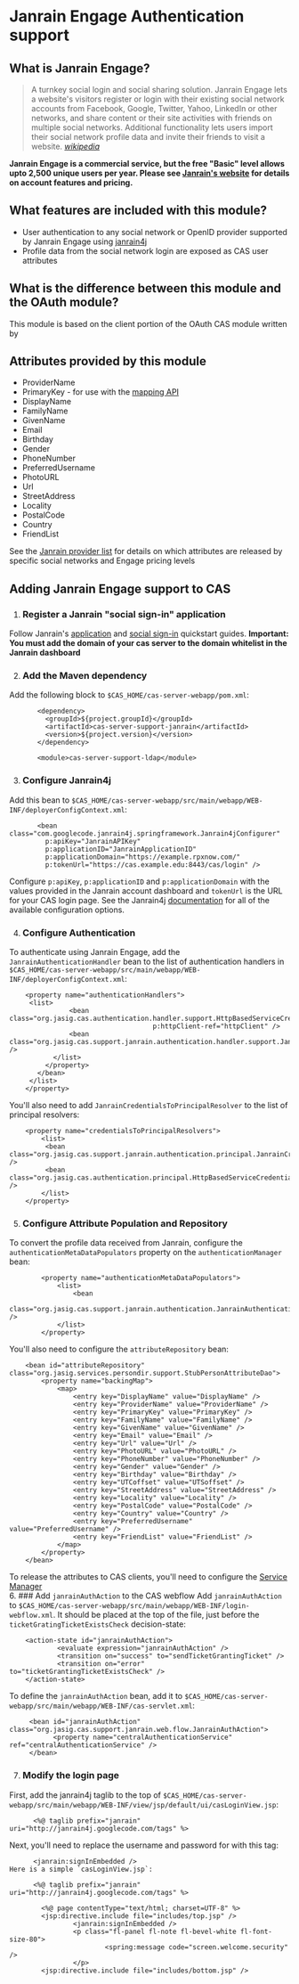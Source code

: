 # Janrain Engage Authentication support

## What is Janrain Engage?
> A turnkey social login and social sharing solution. Janrain Engage lets a website's visitors register or login with 
> their existing social network accounts from Facebook, Google, Twitter, Yahoo, LinkedIn or other networks, and share 
> content or their site activities with friends on multiple social networks. Additional functionality lets users 
> import their social network profile data and invite their friends to visit a website. [_wikipedia_](http://en.wikipedia.org/wiki/Janrain)

__Janrain Engage is a commercial service, but the free "Basic" level allows upto 2,500 unique users per year.  Please see [Janrain's website](http://www.janrain.com/) for details on account features and pricing.__


## What features are included with this module?
* User authentication to any social network or OpenID provider supported by Janrain Engage using [janrain4j](http://code.google.com/p/janrain4j/)
* Profile data from the social network login are exposed as CAS user attributes

## What is the difference between this module and the OAuth module?
This module is based on the client portion of the OAuth CAS module written by 


## Attributes provided by this module
* ProviderName 
* PrimaryKey - for use with the [mapping API](http://documentation.janrain.com/map)
* DisplayName
* FamilyName
* GivenName
* Email
* Birthday
* Gender
* PhoneNumber
* PreferredUsername
* PhotoURL
* Url
* StreetAddress
* Locality
* PostalCode
* Country
* FriendList 

See the [Janrain provider list](https://rpxnow.com/docs/providers) for details on which attributes are released by specific social networks and Engage pricing levels 

## Adding Janrain Engage support to CAS

1. ### Register a Janrain "social sign-in" application
Follow Janrain's [application](http://documentation.janrain.com/application-quick-start-guide) and [social sign-in](http://documentation.janrain.com/quick-start-guide) quickstart guides. **Important: You must add the domain of your cas server to the domain whitelist in the Janrain dashboard**

2. ### Add the Maven dependency
Add the following block to `$CAS_HOME/cas-server-webapp/pom.xml`:

           <dependency>
             <groupId>${project.groupId}</groupId>
             <artifactId>cas-server-support-janrain</artifactId>
             <version>${project.version}</version>
           </dependency>
          
           <module>cas-server-support-ldap</module>
3. ### Configure Janrain4j
Add this bean to `$CAS_HOME/cas-server-webapp/src/main/webapp/WEB-INF/deployerConfigContext.xml`:
        
           <bean class="com.googlecode.janrain4j.springframework.Janrain4jConfigurer"
             p:apiKey="JanrainAPIKey"
             p:applicationID="JanrainApplicationID"
             p:applicationDomain="https://example.rpxnow.com/"
             p:tokenUrl="https://cas.example.edu:8443/cas/login" />
Configure `p:apiKey`, `p:applicationID` and `p:applicationDomain` with the values provided in the Janrain account dashboard and `tokenUrl` is the URL for your CAS login page.  See the Janrain4j [documentation](http://janrain4j.googlecode.com/svn/docs/current/apidocs/com/googlecode/janrain4j/springframework/Janrain4jConfigurer.html) for all of the available configuration options.

4. ### Configure Authentication
To authenticate using Janrain Engage, add the `JanrainAuthenticationHandler` bean to the list of authentication handlers in `$CAS_HOME/cas-server-webapp/src/main/webapp/WEB-INF/deployerConfigContext.xml`:

	    <property name="authenticationHandlers">
         <list>
                   <bean class="org.jasig.cas.authentication.handler.support.HttpBasedServiceCredentialsAuthenticationHandler"
                                        p:httpClient-ref="httpClient" />
                   <bean class="org.jasig.cas.support.janrain.authentication.handler.support.JanrainAuthenticationHandler" />
               </list>
             </property>
           </bean>
         </list>
        </property>
You'll also need to add `JanrainCredentialsToPrincipalResolver` to the list of principal resolvers:

        <property name="credentialsToPrincipalResolvers">
            <list>
             <bean class="org.jasig.cas.support.janrain.authentication.principal.JanrainCredentialsToPrincipalResolver" />
             <bean class="org.jasig.cas.authentication.principal.HttpBasedServiceCredentialsToPrincipalResolver" />
            </list>
        </property>
        
5. ### Configure Attribute Population and Repository
To convert the profile data received from Janrain, configure the `authenticationMetaDataPopulators` property on the `authenticationManager` bean:

			<property name="authenticationMetaDataPopulators">
				<list>
					<bean
					 class="org.jasig.cas.support.janrain.authentication.JanrainAuthenticationMetaDataPopulator" />
				</list>
			</property>
You'll also need to configure the `attributeRepository` bean:
				
		<bean id="attributeRepository" class="org.jasig.services.persondir.support.StubPersonAttributeDao">
    		<property name="backingMap">
    			<map>
    				<entry key="DisplayName" value="DisplayName" />
    				<entry key="ProviderName" value="ProviderName" /> 
    				<entry key="PrimaryKey" value="PrimaryKey" />
    				<entry key="FamilyName" value="FamilyName" />
    				<entry key="GivenName" value="GivenName" />
    				<entry key="Email" value="Email" />
    				<entry key="Url" value="Url" />
    				<entry key="PhotoURL" value="PhotoURL" />
    				<entry key="PhoneNumber" value="PhoneNumber" />
    				<entry key="Gender" value="Gender" />
    				<entry key="Birthday" value="Birthday" />
    				<entry key="UTCoffset" value="UTSoffset" />
    				<entry key="StreetAddress" value="StreetAddress" />
    			    <entry key="Locality" value="Locality" />
                    <entry key="PostalCode" value="PostalCode" />
                    <entry key="Country" value="Country" />
    				<entry key="PreferredUsername" value="PreferredUsername" />
    				<entry key="FriendList" value="FriendList" />
    			</map>
    		</property>
    	</bean>
To release the attributes to CAS clients, you'll need to configure the [Service Manager](https://wiki.jasig.org/display/CASUM/Services+Management)	
6. ### Add `janrainAuthAction` to the CAS webflow
Add `janrainAuthAction` to `$CAS_HOME/cas-server-webapp/src/main/webapp/WEB-INF/login-webflow.xml`. It should be placed at the top of the file, just before the `ticketGratingTicketExistsCheck` decision-state:

        <action-state id="janrainAuthAction">
                <evaluate expression="janrainAuthAction" />
                <transition on="success" to="sendTicketGrantingTicket" />
                <transition on="error" to="ticketGrantingTicketExistsCheck" />
        </action-state>
To define the `janrainAuthAction` bean, add it to `$CAS_HOME/cas-server-webapp/src/main/webapp/WEB-INF/cas-servlet.xml`:

         <bean id="janrainAuthAction" class="org.jasig.cas.support.janrain.web.flow.JanrainAuthAction">
               <property name="centralAuthenticationService" ref="centralAuthenticationService" />
         </bean>
7. ### Modify the login page
First, add the janrain4j taglib to the top of `$CAS_HOME/cas-server-webapp/src/main/webapp/WEB-INF/view/jsp/default/ui/casLoginView.jsp`:

          <%@ taglib prefix="janrain" uri="http://janrain4j.googlecode.com/tags" %>
Next, you'll need to replace the username and password for with this tag:
      
          <janrain:signInEmbedded />	
    Here is a simple `casLoginView.jsp`:
    
          <%@ taglib prefix="janrain" uri="http://janrain4j.googlecode.com/tags" %>
    
            <%@ page contentType="text/html; charset=UTF-8" %>
            <jsp:directive.include file="includes/top.jsp" />
                    <janrain:signInEmbedded />
                    <p class="fl-panel fl-note fl-bevel-white fl-font-size-80">
                            <spring:message code="screen.welcome.security" />
                    </p>
            <jsp:directive.include file="includes/bottom.jsp" />
     
